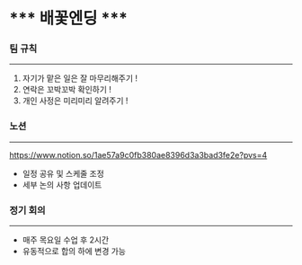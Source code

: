 # *** 배꽃엔딩 ***

### 팀 규칙
---

1. 자기가 맡은 일은 잘 마무리해주기 !
2. 연락은 꼬박꼬박 확인하기 !
3. 개인 사정은 미리미리 알려주기 !

### 노션
---

https://www.notion.so/1ae57a9c0fb380ae8396d3a3bad3fe2e?pvs=4
- 일정 공유 및 스케줄 조정
- 세부 논의 사항 업데이트 

### 정기 회의
---

- 매주 목요일 수업 후 2시간
- 유동적으로 합의 하에 변경 가능

